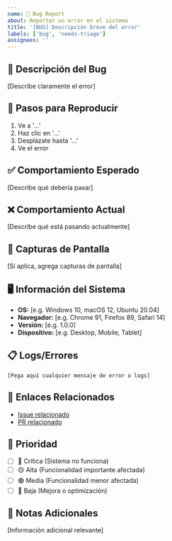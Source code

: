 ```yaml
---
name: 🐛 Bug Report
about: Reportar un error en el sistema
title: '[BUG] Descripción breve del error'
labels: ['bug', 'needs-triage']
assignees: ''
---
```


## 🐛 Descripción del Bug

[Describe claramente el error]

## 🔄 Pasos para Reproducir

1. Ve a '...'
2. Haz clic en '...'
3. Desplázate hasta '...'
4. Ve el error

## ✅ Comportamiento Esperado

[Describe qué debería pasar]

## ❌ Comportamiento Actual

[Describe qué está pasando actualmente]

## 📸 Capturas de Pantalla

[Si aplica, agrega capturas de pantalla]

## 🖥️ Información del Sistema

- **OS:** [e.g. Windows 10, macOS 12, Ubuntu 20.04]
- **Navegador:** [e.g. Chrome 91, Firefox 89, Safari 14]
- **Versión:** [e.g. 1.0.0]
- **Dispositivo:** [e.g. Desktop, Mobile, Tablet]

## 📋 Logs/Errores

```
[Pega aquí cualquier mensaje de error o logs]
```

## 🔗 Enlaces Relacionados

- [Issue relacionado](#)
- [PR relacionado](#)

## 🎯 Prioridad

- [ ] 🔴 Crítica (Sistema no funciona)
- [ ] 🟡 Alta (Funcionalidad importante afectada)
- [ ] 🟢 Media (Funcionalidad menor afectada)
- [ ] 🔵 Baja (Mejora o optimización)

## 📝 Notas Adicionales

[Información adicional relevante]
